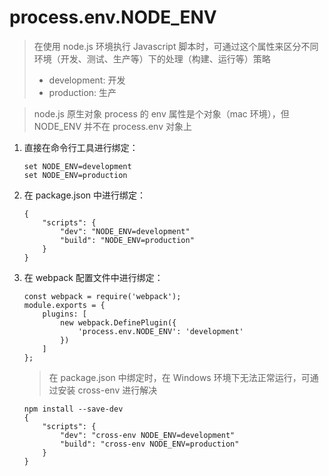 
# process.env.NODE_ENV
>	在使用 node.js 环境执行 Javascript 脚本时，可通过这个属性来区分不同环境（开发、测试、生产等）下的处理（构建、运行等）策略
>+ development: 开发
>+ production: 生产

> node.js 原生对象 process 的 env 属性是个对象（mac 环境），但 NODE_ENV 并不在 process.env 对象上

1. 直接在命令行工具进行绑定：
	```
	set NODE_ENV=development  
	set NODE_ENV=production
	```

2. 在 package.json 中进行绑定：
	```
	{
		"scripts": {
			"dev": "NODE_ENV=development"
			"build": "NODE_ENV=production"
		}
	}
	```
3. 在 webpack 配置文件中进行绑定：
	```
	const webpack = require('webpack');
	module.exports = {
		plugins: [
			new webpack.DefinePlugin({
				'process.env.NODE_ENV': 'development'
			})
		]
	};
	```

	> 在 package.json 中绑定时，在 Windows 环境下无法正常运行，可通过安装 cross-env 进行解决
	```
	npm install --save-dev
	{
		"scripts": {
			"dev": "cross-env NODE_ENV=development"
			"build": "cross-env NODE_ENV=production"
		}
	}
	```
